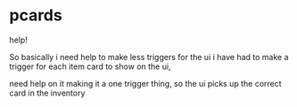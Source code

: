 # pcards
help!

So basically i need help to make less triggers for the ui
i have had to make a trigger for each item card to show on the ui,

need help on it making it a one trigger thing,
so the ui picks up the correct card in the inventory 
